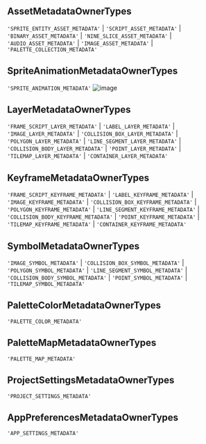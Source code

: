 ## AssetMetadataOwnerTypes
`'SPRITE_ENTITY_ASSET_METADATA'` | `'SCRIPT_ASSET_METADATA'` | `'BINARY_ASSET_METADATA'` | `'NINE_SLICE_ASSET_METADATA'` | `'AUDIO_ASSET_METADATA'` | `'IMAGE_ASSET_METADATA'` | `'PALETTE_COLLECTION_METADATA'`
## SpriteAnimationMetadataOwnerTypes
`'SPRITE_ANIMATION_METADATA'`
![image](https://github.com/user-attachments/assets/660e8eed-0eb1-4d52-8b18-301aa378f67e)

## LayerMetadataOwnerTypes
`'FRAME_SCRIPT_LAYER_METADATA'` | `'LABEL_LAYER_METADATA'` | `'IMAGE_LAYER_METADATA'` | `'COLLISION_BOX_LAYER_METADATA'` | `'POLYGON_LAYER_METADATA'` | `'LINE_SEGMENT_LAYER_METADATA'` | `'COLLISION_BODY_LAYER_METADATA'` | `'POINT_LAYER_METADATA'` | `'TILEMAP_LAYER_METADATA'` | `'CONTAINER_LAYER_METADATA'`
## KeyframeMetadataOwnerTypes
`'FRAME_SCRIPT_KEYFRAME_METADATA'` | `'LABEL_KEYFRAME_METADATA'` | `'IMAGE_KEYFRAME_METADATA'` | `'COLLISION_BOX_KEYFRAME_METADATA'` | `'POLYGON_KEYFRAME_METADATA'` | `'LINE_SEGMENT_KEYFRAME_METADATA'` | `'COLLISION_BODY_KEYFRAME_METADATA'` | `'POINT_KEYFRAME_METADATA'` | `'TILEMAP_KEYFRAME_METADATA'` | `'CONTAINER_KEYFRAME_METADATA'`
## SymbolMetadataOwnerTypes
`'IMAGE_SYMBOL_METADATA'` | `'COLLISION_BOX_SYMBOL_METADATA'` | `'POLYGON_SYMBOL_METADATA'` | `'LINE_SEGMENT_SYMBOL_METADATA'` | `'COLLISION_BODY_SYMBOL_METADATA'` | `'POINT_SYMBOL_METADATA'` | `'TILEMAP_SYMBOL_METADATA'`
## PaletteColorMetadataOwnerTypes
`'PALETTE_COLOR_METADATA'`
## PaletteMapMetadataOwnerTypes
`'PALETTE_MAP_METADATA'`
## ProjectSettingsMetadataOwnerTypes
`'PROJECT_SETTINGS_METADATA'`
## AppPreferencesMetadataOwnerTypes
`'APP_SETTINGS_METADATA'`
